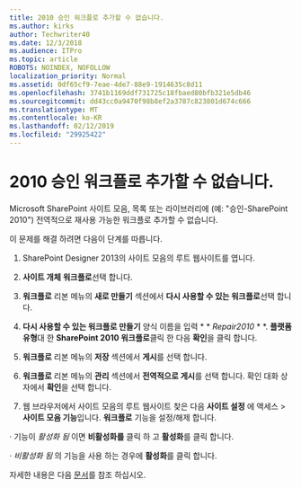 ```yaml
---
title: 2010 승인 워크플로 추가할 수 없습니다.
ms.author: kirks
author: Techwriter40
ms.date: 12/3/2018
ms.audience: ITPro
ms.topic: article
ROBOTS: NOINDEX, NOFOLLOW
localization_priority: Normal
ms.assetid: 0df65cf9-7eae-4de7-88e9-1914635c8d11
ms.openlocfilehash: 3741b1169ddf731725c18fbaed80bfb321e5db46
ms.sourcegitcommit: dd43cc0a9470f98b8ef2a3787c823801d674c666
ms.translationtype: MT
ms.contentlocale: ko-KR
ms.lasthandoff: 02/12/2019
ms.locfileid: "29925422"
---
```

# <a name="unable-to-add-2010-approval-workflow"></a>2010 승인 워크플로 추가할 수 없습니다.

Microsoft SharePoint 사이트 모음, 목록 또는 라이브러리에 (예: "승인-SharePoint 2010") 전역적으로 재사용 가능한 워크플로 추가할 수 없습니다.
  
이 문제를 해결 하려면 다음이 단계를 따릅니다. 
  
1. SharePoint Designer 2013의 사이트 모음의 루트 웹사이트를 엽니다.
  
2. **사이트 개체** **워크플로**선택 합니다. 
  
3. **워크플로** 리본 메뉴의 **새로 만들기** 섹션에서 **다시 사용할 수 있는 워크플로**선택 합니다. 
  
4. **다시 사용할 수 있는 워크플로 만들기** 양식 이름을 입력 * * *Repair2010* * *. **플랫폼 유형**대 한 **SharePoint 2010 워크플로**클릭 한 다음 **확인**을 클릭 합니다. 
  
1. **워크플로** 리본 메뉴의 **저장** 섹션에서 **게시**를 선택 합니다. 
  
2. **워크플로** 리본 메뉴의 **관리** 섹션에서 **전역적으로 게시**를 선택 합니다. 확인 대화 상자에서 **확인**을 선택 합니다. 
  
3. 웹 브라우저에서 사이트 모음의 루트 웹사이트 찾은 다음 **사이트 설정** 에 액세스 \> **사이트 모음 기능**입니다. **워크플로** 기능을 설정/해제 합니다. 
  
· 기능이 *활성화 됨* 이면 **비활성화를** 클릭 하 고 **활성화**를 클릭 합니다. 
  
· *비활성화 됨* 의 기능을 사용 하는 경우에 **활성화**를 클릭 합니다. 
  
자세한 내용은 다음 [문서](https://go.microsoft.com/fwlink/?linkid=2047770&amp;clcid=0x409)를 참조 하십시오.
  

